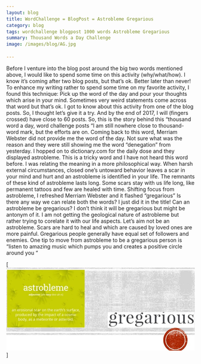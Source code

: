 ```yaml
---
layout: blog
title: WordChallenge = BlogPost = Astrobleme Gregarious
category: blog
tags: wordchallenge blogpost 1000 words Astrobleme Gregarious
summary: Thousand Words a Day Challenge
image: /images/blog/AG.jpg

---
```

Before I venture into the blog post around the big two words mentioned above, I would like to spend some time on this activity (why/what/how). I know it’s coming after two blog posts, but that’s ok. Better later than never! To enhance my writing rather to spend some time on my favorite activity, I found this technique: Pick up the word of the day and pour your thoughts which arise in your mind. Sometimes very weird statements come across that word but that’s ok. I got to know about this activity from one of the blog posts. So, I thought let’s give it a try. And by the end of 2017, I will (fingers crossed) have close to 60 posts. So, this is the story behind this “thousand word a day, word challenge posts “I am still nowhere close to thousand-word mark, but the efforts are on.
Coming back to this word, Merriam Webster did not provide me the word of the day. Not sure what was the reason and they were still showing me the word “denegation” from yesterday. I hopped on to dictionary.com for the daily dose and they displayed astrobleme.
This is a tricky word and I have not heard this word before. I was relating the meaning in a more philosophical way. When harsh external circumstances, closed one’s untoward behavior leaves a scar in your mind and hurt and an astrobleme is identified in your life. The remnants of these kind of astrobleme lasts long. Some scars stay with us life long, like permanent tattoos and few are healed with time.
Shifting focus from astrobleme, I refreshed Merriam Webster and it flashed “gregarious” Is there any way we can relate both the words? I just did it in the title! Can an astrobleme be gregarious? I don’t think it will be gregarious but might be antonym of it. I am not getting the geological nature of astrobleme but rather trying to corelate it with our life aspects.
Let’s aim not be an astrobleme. Scars are hard to heal and which are caused by loved ones are more painful. Gregarious people generally have equal set of followers and enemies. One tip to move from astrobleme to be a gregarious person is “listen to amazing music which pumps you and creates a positive circle around you “


[<img src="/images/blog/AG.jpg"/>]
